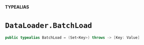 **TYPEALIAS**

# `DataLoader.BatchLoad`

```swift
public typealias BatchLoad = (Set<Key>) throws -> [Key: Value]
```
